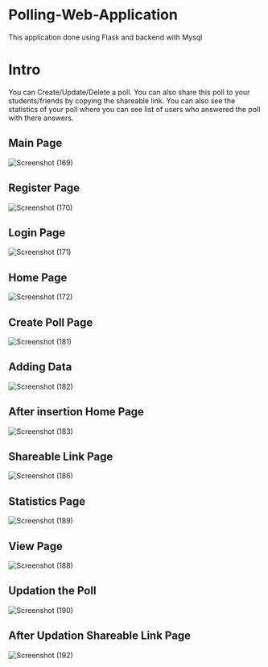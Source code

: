 # Polling-Web-Application
This application done using Flask and backend with Mysql

# Intro
You can Create/Update/Delete a poll. You can also share this poll to your students/friends by copying the shareable link. You can also see the statistics of your poll where you can see list of users who answered the poll with there answers.

## Main Page
![Screenshot (169)](https://user-images.githubusercontent.com/60876387/112317177-cd93c880-8cd1-11eb-9823-867b66de9490.png)

## Register Page
![Screenshot (170)](https://user-images.githubusercontent.com/60876387/112317181-cec4f580-8cd1-11eb-8137-187afd889ee0.png)

## Login Page
![Screenshot (171)](https://user-images.githubusercontent.com/60876387/112317189-cf5d8c00-8cd1-11eb-8b15-cdc94f9d256b.png)

## Home Page
![Screenshot (172)](https://user-images.githubusercontent.com/60876387/112317193-d08eb900-8cd1-11eb-8389-ccf686b2792d.png)

## Create Poll Page
![Screenshot (181)](https://user-images.githubusercontent.com/60876387/112317195-d1274f80-8cd1-11eb-9317-3200d44c6d44.png)

## Adding Data
![Screenshot (182)](https://user-images.githubusercontent.com/60876387/112317200-d2f11300-8cd1-11eb-8366-999e5bce5bef.png)

## After insertion Home Page
![Screenshot (183)](https://user-images.githubusercontent.com/60876387/112317203-d389a980-8cd1-11eb-8377-2c52709113bd.png)

## Shareable Link Page
![Screenshot (186)](https://user-images.githubusercontent.com/60876387/112317212-d5536d00-8cd1-11eb-81ff-71cc331f43a5.png)

## Statistics Page
![Screenshot (189)](https://user-images.githubusercontent.com/60876387/112317223-d6849a00-8cd1-11eb-9689-2141cffa5910.png)

## View Page
![Screenshot (188)](https://user-images.githubusercontent.com/60876387/112317221-d5ec0380-8cd1-11eb-858a-cb9603b0572c.png)

## Updation the Poll
![Screenshot (190)](https://user-images.githubusercontent.com/60876387/112317226-d71d3080-8cd1-11eb-84a1-99f5f268119f.png)

## After Updation Shareable Link Page
![Screenshot (192)](https://user-images.githubusercontent.com/60876387/112317173-cbca0500-8cd1-11eb-8607-f61e0b356115.png)
